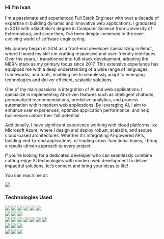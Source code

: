 ### Hi I’m Ivan

I'm a passionate and experienced Full Stack Engineer with over a decade of expertise in building dynamic and innovative web applications. I graduated in 2013 with a Bachelor’s degree in Computer Science from University of Extremadura, and since then, I’ve been deeply immersed in the ever-evolving world of software engineering.

My journey began in 2014 as a front-end developer specializing in React, where I honed my skills in crafting responsive and user-friendly interfaces. Over the years, I transitioned into full-stack development, adopting the MERN stack as my primary focus since 2017. This extensive experience has equipped me with a deep understanding of a wide range of languages, frameworks, and tools, enabling me to seamlessly adapt to emerging technologies and deliver efficient, scalable solutions.

One of my main passions is integration of AI and web applications. I specialize in implementing AI-driven features such as intelligent chatbots, personalized recommendations, predictive analytics, and process automation within modern web applications. By leveraging AI, I aim to enhance user experiences, optimize application performance, and help businesses unlock their full potential.

Additionally, I have significant experience working with cloud platforms like Microsoft Azure, where I design and deploy robust, scalable, and secure cloud-based architectures. Whether it's integrating AI-powered APIs, building end-to-end applications, or leading cross-functional teams, I bring a results-driven approach to every project.

If you’re looking for a dedicated developer who can seamlessly combine cutting-edge AI technologies with modern web development to deliver impactful solutions, let’s connect and bring your ideas to life!

You can reach me at:

<img src="https://img.shields.io/badge/ivancaceresbl@gmail.com-yellow"/>

### Technologies Used
<p align>
  <img src="https://img.shields.io/badge/JavaScript-yellow?style=for-the-badge&logo=javascript"/>
  <img src="https://img.shields.io/badge/Typescript-4285F4?style=for-the-badge&logo=typescript&logoColor=white"/>
  <img src="https://img.shields.io/badge/Node.js-43853D?style=for-the-badge&logo=node.js&logoColor=white"/>
  <img src="https://img.shields.io/badge/React-20232A?style=for-the-badge&logo=react&logoColor=61DAFB"/>
  <img src="https://img.shields.io/badge/next.js-000000?style=for-the-badge&logo=next.js&logoColor=white"/>
  <img src="https://img.shields.io/badge/Express-000000?style=for-the-badge&logo=express&logoColor=white"/>
  <br>
  <img src="https://img.shields.io/badge/Mongo-4EA94B?style=for-the-badge&logo=mongodb&logoColor=white"/>
  <img src="https://img.shields.io/badge/Postgres-316192?style=for-the-badge&logo=postgresql&logoColor=white"/>
  <img src="https://img.shields.io/badge/MySQL-316192?style=for-the-badge&logo=mysql&logoColor=white"/>
  <br>
  <img src="https://img.shields.io/badge/GIT-E44C30?style=for-the-badge&logo=git&logoColor=white"/>
  <img src="https://img.shields.io/badge/Azure-0089D6?style=for-the-badge&logo=microsoft-azure&logoColor=white"/>
  <img src="https://img.shields.io/badge/GCP-4285F4?style=for-the-badge&logo=google-cloud&logoColor=white"/>
  <img src="https://img.shields.io/badge/Docker-00000F?style=for-the-badge&logo=docker&logoColor=white"/>
  <img src="https://img.shields.io/badge/LangChain-3DDC84?style=for-the-badge&logo=nano&logoColor=white"/>
  <img src="https://img.shields.io/badge/vercel-000000?style=for-the-badge&logo=vercel&logoColor=white"/>
  <img src="https://img.shields.io/badge/Puppeteer-0081CB?style=for-the-badge&logo=Jira&logoColor=white"/>
  <br>
  <img src="https://img.shields.io/badge/Python-593D88?style=for-the-badge&logo=python&logoColor=white"/>
  <img src="https://img.shields.io/badge/Tensorflow-4285F4?style=for-the-badge&logo=tensorflow&logoColor=white"/>
  <img src="https://img.shields.io/badge/OpenAI-000000?style=for-the-badge&logo=openai&logoColor=white"/>
  <br>
  <img src="https://img.shields.io/badge/Android-3DDC84?style=for-the-badge&logo=android&logoColor=white"/>
  <img src="https://img.shields.io/badge/iOS-red?style=for-the-badge&logo=ios&logoColor=white"/>
  <img src="https://img.shields.io/badge/React_Native-20232A?style=for-the-badge&logo=react&logoColor=61DAFB"/>
</p>
